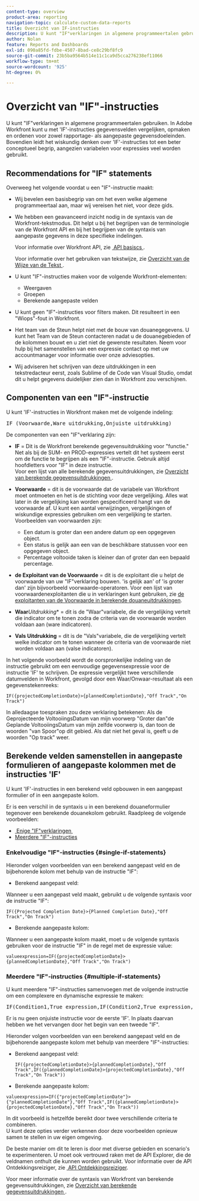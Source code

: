 ```yaml
---
content-type: overview
product-area: reporting
navigation-topic: calculate-custom-data-reports
title: Overzicht van IF-instructies
description: U kunt "IF"verklaringen in algemene programmeertalen gebruiken. In Adobe Workfront kunt u met 'IF'-instructies gegevensvelden vergelijken, opmaken en ordenen voor zowel rapportage- als aangepaste gegevensdoeleinden. Bovendien leidt het wiskundig denken over 'IF'-instructies tot een beter conceptueel begrip, aangezien variabelen voor expressies veel worden gebruikt.
author: Nolan
feature: Reports and Dashboards
exl-id: 090a85fd-fdbe-4507-8bad-ce8c29bf8fc9
source-git-commit: 23b5ba9564b514e11c1ca9d5cca276238ef11066
workflow-type: tm+mt
source-wordcount: '925'
ht-degree: 0%

---
```


# Overzicht van &quot;IF&quot;-instructies

<!-- Audited: 1/2024 -->

U kunt &quot;IF&quot;verklaringen in algemene programmeertalen gebruiken. In Adobe Workfront kunt u met &#39;IF&#39;-instructies gegevensvelden vergelijken, opmaken en ordenen voor zowel rapportage- als aangepaste gegevensdoeleinden. Bovendien leidt het wiskundig denken over &#39;IF&#39;-instructies tot een beter conceptueel begrip, aangezien variabelen voor expressies veel worden gebruikt.

## Recommendations for &quot;IF&quot; statements

Overweeg het volgende voordat u een &quot;IF&quot;-instructie maakt:

* Wij bevelen een basisbegrip van om het even welke algemene programmeertaal aan, maar wij vereisen het niet, voor deze gids.
* We hebben een geavanceerd inzicht nodig in de syntaxis van de Workfront-tekstmodus. Dit helpt u bij het begrijpen van de terminologie van de Workfront API en bij het begrijpen van de syntaxis van aangepaste gegevens in deze specifieke indelingen.

  Voor informatie over Workfront API, zie [&#x200B; API basiscs &#x200B;](../../../wf-api/general/api-basics.md).

  Voor informatie over het gebruiken van tekstwijze, zie [&#x200B; Overzicht van de Wijze van de Tekst &#x200B;](../../../reports-and-dashboards/reports/text-mode/understand-text-mode.md).

* U kunt &quot;IF&quot;-instructies maken voor de volgende Workfront-elementen:

   * Weergaven
   * Groepen
   * Berekende aangepaste velden

* U kunt geen &quot;IF&quot;-instructies voor filters maken. Dit resulteert in een &quot;Wiops&quot;-fout in Workfront.
* Het team van de Steun helpt niet met de bouw van douanegegevens. U kunt het Team van de Steun contacteren nadat u de douanegebieden of de kolommen bouwt en u ziet niet de gewenste resultaten. Neem voor hulp bij het samenstellen van een expressie contact op met uw accountmanager voor informatie over onze adviesopties.
* Wij adviseren het schrijven van deze uitdrukkingen in een tekstredacteur eerst, zoals Sublime of de Code van Visual Studio, omdat dit u helpt gegevens duidelijker zien dan in Workfront zou verschijnen.

## Componenten van een &quot;IF&quot;-instructie

U kunt &#39;IF&#39;-instructies in Workfront maken met de volgende indeling:
<pre>IF (Voorwaarde,Ware uitdrukking,Onjuiste uitdrukking)</pre>De componenten van een "IF"verklaring zijn:

* **IF** = Dit is de Workfront berekende gegevensuitdrukking voor &quot;functie.&quot; Net als bij de SUM- en PROD-expressies vertelt dit het systeem eerst om de functie te begrijpen als een &quot;IF&quot;-instructie. Gebruik altijd hoofdletters voor &quot;IF&quot; in deze instructie.\
  Voor een lijst van alle berekende gegevensuitdrukkingen, zie [&#x200B; Overzicht van berekende gegevensuitdrukkingen &#x200B;](../../../reports-and-dashboards/reports/calc-cstm-data-reports/calculated-data-expressions.md).

* **Voorwaarde** = dit is de voorwaarde dat de variabele van Workfront moet ontmoeten en het is de stichting voor deze vergelijking. Alles wat later in de vergelijking kan worden gespecificeerd hangt van de voorwaarde af. U kunt een aantal verwijzingen, vergelijkingen of wiskundige expressies gebruiken om een vergelijking te starten. Voorbeelden van voorwaarden zijn:

   * Een datum is groter dan een andere datum op een opgegeven object.
   * Een status is gelijk aan een van de beschikbare statussen voor een opgegeven object.
   * Percentage voltooide taken is kleiner dan of groter dan een bepaald percentage.

* **de Exploitant van de Voorwaarde** = dit is de exploitant die u helpt de voorwaarde van uw &quot;IF&quot;verklaring bouwen. &#39;is gelijk aan&#39; of &#39;is groter dan&#39; zijn bijvoorbeeld voorwaarde-operatoren. Voor een lijst van voorwaardenexploitanten die u in verklaringen kunt gebruiken, zie [&#x200B; de exploitanten van de Voorwaarde in berekende douaneuitdrukkingen &#x200B;](../../../reports-and-dashboards/reports/calc-cstm-data-reports/condition-operators-calculated-custom-expressions.md).

* **Waar***Uitdrukking** = dit is de &quot;Waar&quot;variabele, die de vergelijking vertelt die indicator om te tonen zodra de criteria van de voorwaarde worden voldaan aan (ware indicatoren).

* **Vals Uitdrukking** = dit is de &quot;Vals&quot;variabele, die de vergelijking vertelt welke indicator om te tonen wanneer de criteria van de voorwaarde niet worden voldaan aan (valse indicatoren).

In het volgende voorbeeld wordt de oorspronkelijke indeling van de instructie gebruikt om een eenvoudige gegevensexpressie voor de instructie &#39;IF&#39; te schrijven. De expressie vergelijkt twee verschillende datumvelden in Workfront, gevolgd door een Waar/Onwaar-resultaat als een gegevenstekenreeks:

```
IF({projectedCompletionDate}>{plannedCompletionDate},"Off Track","On Track")
```

In alledaagse toespraken zou deze verklaring betekenen: Als de Geprojecteerde VoltooiingsDatum van mijn voorwerp &quot;Groter dan&quot;de Geplande VoltooiingsDatum van mijn zelfde voorwerp is, dan toon de woorden &quot;van Spoor&quot;op dit gebied. Als dat niet het geval is, geeft u de woorden &quot;Op track&quot; weer.

## Berekende velden samenstellen in aangepaste formulieren of aangepaste kolommen met de instructies &#39;IF&#39;

U kunt &#39;IF&#39;-instructies in een berekend veld opbouwen in een aangepast formulier of in een aangepaste kolom.

Er is een verschil in de syntaxis u in een berekend douaneformulier tegenover een berekende douanekolom gebruikt. Raadpleeg de volgende voorbeelden:

* [&#x200B; Enige &quot;IF&quot;verklaringen &#x200B;](#single-if-statements)
* [Meerdere &quot;IF&quot;-instructies](#multiple-if-statements)

### Enkelvoudige &quot;IF&quot;-instructies {#single-if-statements}

Hieronder volgen voorbeelden van een berekend aangepast veld en de bijbehorende kolom met behulp van de instructie &quot;IF&quot;:

* Berekend aangepast veld:

Wanneer u een aangepast veld maakt, gebruikt u de volgende syntaxis voor de instructie &quot;IF&quot;:

```
IF({Projected Completion Date}>{Planned Completion Date},"Off Track","On Track")
```

* Berekende aangepaste kolom:

Wanneer u een aangepaste kolom maakt, moet u de volgende syntaxis gebruiken voor de instructie &quot;IF&quot; in de regel met de expressie value:

```
valueexpression=IF({projectedCompletionDate}>{plannedCompletionDate},"Off Track","On Track")
```

### Meerdere &quot;IF&quot;-instructies {#multiple-if-statements}

U kunt meerdere &quot;IF&quot;-instructies samenvoegen met de volgende instructie om een complexere en dynamische expressie te maken:

<pre>IF(Condition1,True expression,IF(Condition2,True expression,False expression))</pre>Er is nu geen onjuiste instructie voor de eerste 'IF'. In plaats daarvan hebben we het vervangen door het begin van een tweede "IF".

Hieronder volgen voorbeelden van een berekend aangepast veld en de bijbehorende aangepaste kolom met behulp van meerdere &quot;IF&quot;-instructies:

* Berekend aangepast veld:

  ```
  IF({projectedCompletionDate}>{plannedCompletionDate},"Off Track",IF({plannedCompletionDate}>{projectedCompletionDate},"Off Track","On Track"))
  ```

* Berekende aangepaste kolom:

```
valueexpression=IF({"projectedCompletionDate"}>{"plannedCompletionDate"},"Off Track",IF({plannedCompletionDate}>{projectedCompletionDate},"Off Track","On Track"))
```

In dit voorbeeld is hetzelfde bereikt door twee verschillende criteria te combineren.\
U kunt deze opties verder verkennen door deze voorbeelden opnieuw samen te stellen in uw eigen omgeving.

De beste manier om dit te leren is door met diverse gebieden en scenario&#39;s te experimenteren. U moet ook vertrouwd raken met de API Explorer, die de veldnamen onthult die kunnen worden gebruikt. Voor informatie over de API Ontdekkingsreiziger, zie [&#x200B; API Ontdekkingsreiziger &#x200B;](../../../wf-api/general/api-explorer.md).

Voor meer informatie over de syntaxis van Workfront van berekende gegevensuitdrukkingen, zie [&#x200B; Overzicht van berekende gegevensuitdrukkingen &#x200B;](../../../reports-and-dashboards/reports/calc-cstm-data-reports/calculated-data-expressions.md).
